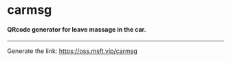 # carmsg

#### QRcode generator for leave massage in the car.
---
Generate the link: https://oss.msft.vip/carmsg
